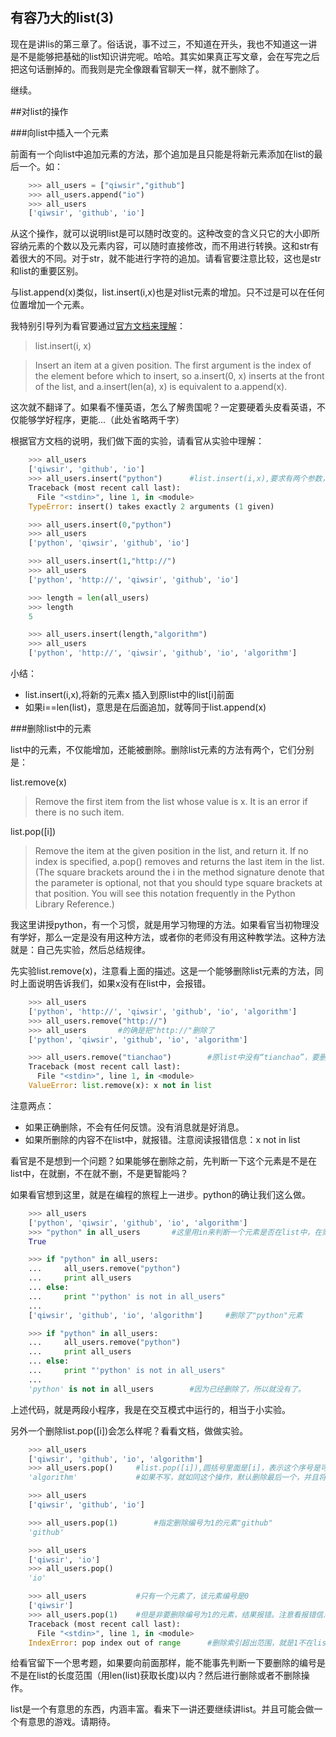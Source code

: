 ## 有容乃大的list(3)

现在是讲lis的第三章了。俗话说，事不过三，不知道在开头，我也不知道这一讲是不是能够把基础的list知识讲完呢。哈哈。其实如果真正写文章，会在写完之后把这句话删掉的。而我则是完全像跟看官聊天一样，就不删除了。

继续。

##对list的操作

###向list中插入一个元素

前面有一个向list中追加元素的方法，那个追加是且只能是将新元素添加在list的最后一个。如：
```python
    >>> all_users = ["qiwsir","github"]
    >>> all_users.append("io")
    >>> all_users
    ['qiwsir', 'github', 'io']
```
从这个操作，就可以说明list是可以随时改变的。这种改变的含义只它的大小即所容纳元素的个数以及元素内容，可以随时直接修改，而不用进行转换。这和str有着很大的不同。对于str，就不能进行字符的追加。请看官要注意比较，这也是str和list的重要区别。

与list.append(x)类似，list.insert(i,x)也是对list元素的增加。只不过是可以在任何位置增加一个元素。

我特别引导列为看官要通过[官方文档来理解](https://docs.python.org/2/tutorial/datastructures.html)：

> list.insert(i, x)

> Insert an item at a given position. The first argument is the index of the element before which to insert, so a.insert(0, x) inserts at the front of the list, and a.insert(len(a), x) is equivalent to a.append(x).

这次就不翻译了。如果看不懂英语，怎么了解贵国呢？一定要硬着头皮看英语，不仅能够学好程序，更能...（此处省略两千字）

根据官方文档的说明，我们做下面的实验，请看官从实验中理解：
```python
    >>> all_users
    ['qiwsir', 'github', 'io']
    >>> all_users.insert("python")      #list.insert(i,x),要求有两个参数，少了就报错
    Traceback (most recent call last):
      File "<stdin>", line 1, in <module>
    TypeError: insert() takes exactly 2 arguments (1 given)

    >>> all_users.insert(0,"python")
    >>> all_users
    ['python', 'qiwsir', 'github', 'io']

    >>> all_users.insert(1,"http://")
    >>> all_users
    ['python', 'http://', 'qiwsir', 'github', 'io']

    >>> length = len(all_users)
    >>> length
    5

    >>> all_users.insert(length,"algorithm")
    >>> all_users
    ['python', 'http://', 'qiwsir', 'github', 'io', 'algorithm']
```
小结：

- list.insert(i,x),将新的元素x 插入到原list中的list[i]前面
- 如果i==len(list)，意思是在后面追加，就等同于list.append(x)

###删除list中的元素

list中的元素，不仅能增加，还能被删除。删除list元素的方法有两个，它们分别是：

list.remove(x)

>Remove the first item from the list whose value is x. It is an error if there is no such item.

list.pop([i])

> Remove the item at the given position in the list, and return it. If no index is specified, a.pop() removes and returns the last item in the list. (The square brackets around the i in the method signature denote that the parameter is optional, not that you should type square brackets at that position. You will see this notation frequently in the Python Library Reference.)

我这里讲授python，有一个习惯，就是用学习物理的方法。如果看官当初物理没有学好，那么一定是没有用这种方法，或者你的老师没有用这种教学法。这种方法就是：自己先实验，然后总结规律。

先实验list.remove(x)，注意看上面的描述。这是一个能够删除list元素的方法，同时上面说明告诉我们，如果x没有在list中，会报错。
```python
    >>> all_users
    ['python', 'http://', 'qiwsir', 'github', 'io', 'algorithm']
    >>> all_users.remove("http://")
    >>> all_users       #的确是把"http://"删除了
    ['python', 'qiwsir', 'github', 'io', 'algorithm']

    >>> all_users.remove("tianchao")        #原list中没有“tianchao”，要删除，就报错。
    Traceback (most recent call last):
      File "<stdin>", line 1, in <module>
    ValueError: list.remove(x): x not in list
```
注意两点：

- 如果正确删除，不会有任何反馈。没有消息就是好消息。
- 如果所删除的内容不在list中，就报错。注意阅读报错信息：x not in list

看官是不是想到一个问题？如果能够在删除之前，先判断一下这个元素是不是在list中，在就删，不在就不删，不是更智能吗？

如果看官想到这里，就是在编程的旅程上一进步。python的确让我们这么做。
```python
    >>> all_users
    ['python', 'qiwsir', 'github', 'io', 'algorithm']
    >>> "python" in all_users       #这里用in来判断一个元素是否在list中，在则返回True，否则返回False
    True

    >>> if "python" in all_users:
    ...     all_users.remove("python")
    ...     print all_users
    ... else:
    ...     print "'python' is not in all_users"
    ...
    ['qiwsir', 'github', 'io', 'algorithm']     #删除了"python"元素

    >>> if "python" in all_users:
    ...     all_users.remove("python")
    ...     print all_users
    ... else:
    ...     print "'python' is not in all_users"
    ...
    'python' is not in all_users        #因为已经删除了，所以就没有了。
```
上述代码，就是两段小程序，我是在交互模式中运行的，相当于小实验。

另外一个删除list.pop([i])会怎么样呢？看看文档，做做实验。
```python
    >>> all_users
    ['qiwsir', 'github', 'io', 'algorithm']
    >>> all_users.pop()     #list.pop([i]),圆括号里面是[i]，表示这个序号是可选的
    'algorithm'             #如果不写，就如同这个操作，默认删除最后一个，并且将该结果返回

    >>> all_users
    ['qiwsir', 'github', 'io']

    >>> all_users.pop(1)        #指定删除编号为1的元素"github"
    'github'

    >>> all_users
    ['qiwsir', 'io']
    >>> all_users.pop()
    'io'

    >>> all_users           #只有一个元素了，该元素编号是0
    ['qiwsir']
    >>> all_users.pop(1)    #但是非要删除编号为1的元素，结果报错。注意看报错信息
    Traceback (most recent call last):
      File "<stdin>", line 1, in <module>
    IndexError: pop index out of range      #删除索引超出范围，就是1不在list的编号范围之内
```
给看官留下一个思考题，如果要向前面那样，能不能事先判断一下要删除的编号是不是在list的长度范围（用len(list)获取长度)以内？然后进行删除或者不删除操作。

list是一个有意思的东西，内涵丰富。看来下一讲还要继续讲list。并且可能会做一个有意思的游戏。请期待。
